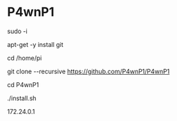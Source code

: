 # P4wnP1
sudo -i

apt-get -y install git

cd /home/pi

git clone --recursive https://github.com/P4wnP1/P4wnP1

cd P4wnP1

./install.sh

172.24.0.1
